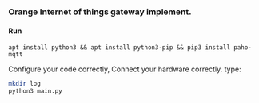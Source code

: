 ### Orange Internet of things gateway implement.

#### Run
```
apt install python3 && apt install python3-pip && pip3 install paho-mqtt
```

Configure your code correctly, Connect your hardware correctly. type:
```bash
mkdir log
python3 main.py
```